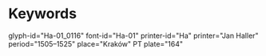 # Keywords
glyph-id="Ha-01_0116"
font-id="Ha-01"
printer-id="Ha"
printer="Jan Haller"
period="1505–1525"
place="Kraków"
PT plate="164"
